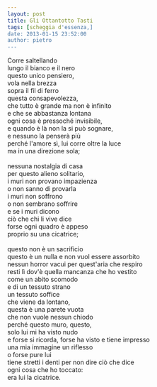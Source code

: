 ```yaml
---
layout: post
title: Gli Ottantotto Tasti
tags: [scheggia d'essenza,]
date: 2013-01-15 23:52:00
author: pietro
---
```

Corre saltellando<br/>lungo il bianco e il nero<br/>questo unico pensiero,<br/>vola nella brezza<br/>sopra il fil di ferro<br/>questa consapevolezza,<br/>che tutto è grande ma non è infinito<br/>e che se abbastanza lontana<br/>ogni cosa è pressoché invisibile,<br/>e quando è là non la si può sognare,<br/>e nessuno la penserà più<br/>perché l'amore sì, lui corre oltre la luce<br/>ma in una direzione sola;<br/><br/>nessuna nostalgia di casa<br/>per questo alieno solitario,<br/>i muri non provano impazienza<br/>o non sanno di provarla<br/>i muri non soffrono<br/>o non sembrano soffrire<br/>e se i muri dicono<br/>ciò che chi li vive dice<br/>forse ogni quadro è appeso<br/>proprio su una cicatrice;<br/><br/>questo non è un sacrificio<br/>questo è un nulla e non vuol essere assorbito<br/>nessun horror vacui per quest'aria che respiro<br/>resti lì dov'è quella mancanza che ho vestito<br/>come un abito scomodo<br/>e di un tessuto strano<br/>un tessuto soffice<br/>che viene da lontano,<br/>questa è una parete vuota<br/>che non vuole nessun chiodo<br/>perché questo muro, questo,<br/>solo lui mi ha visto nudo<br/>e forse si ricorda, forse ha visto e tiene impresso<br/>una mia immagine un riflesso<br/>o forse pure lui<br/>tiene stretti i denti per non dire ciò che dice<br/>ogni cosa che ho toccato:<br/>era lui la cicatrice.
